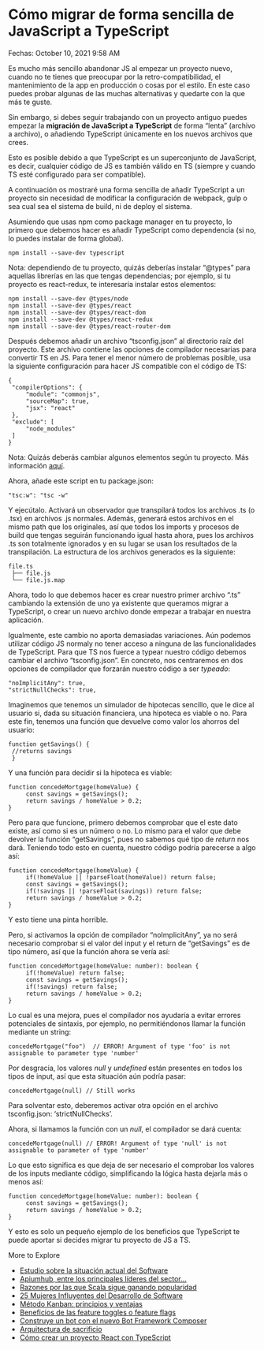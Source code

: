 # Cómo migrar de forma sencilla de JavaScript a TypeScript

Fechas: October 10, 2021 9:58 AM

Es mucho más sencillo abandonar JS al empezar un proyecto nuevo, cuando no te tienes que preocupar por la retro-compatibilidad, el mantenimiento de la app en producción o cosas por el estilo. En este caso puedes probar algunas de las muchas alternativas y quedarte con la que más te guste.

Sin embargo, si debes seguir trabajando con un proyecto antiguo puedes empezar la **migración de JavaScript a TypeScript** de forma “lenta” (archivo a archivo), o añadiendo TypeScript únicamente en los nuevos archivos que crees.

Esto es posible debido a que TypeScript es un superconjunto de JavaScript, es decir, cualquier código de JS es también válido en TS (siempre y cuando TS esté configurado para ser compatible).

A continuación os mostraré una forma sencilla de añadir TypeScript a un proyecto sin necesidad de modificar la configuración de webpack, gulp o sea cual sea el sistema de build, ni de deploy el sistema.

Asumiendo que usas npm como package manager en tu proyecto, lo primero que debemos hacer es añadir TypeScript como dependencia (si no, lo puedes instalar de forma global).

```
npm install --save-dev typescript
```

Nota: dependiendo de tu proyecto, quizás deberías instalar “@types” para aquellas librerías en las que tengas dependencias; por ejemplo, si tu proyecto es react-redux, te interesaría instalar estos elementos:

```tsx
npm install --save-dev @types/node
npm install --save-dev @types/react
npm install --save-dev @types/react-dom
npm install --save-dev @types/react-redux
npm install --save-dev @types/react-router-dom
```

Después debemos añadir un archivo “tsconfig.json” al directorio raíz del proyecto. Este archivo contiene las opciones de compilador necesarias para convertir TS en JS. Para tener el menor número de problemas posible, usa la siguiente configuración para hacer JS compatible con el código de TS:

```
{
 "compilerOptions": {
     "module": "commonjs",
     "sourceMap": true,
     "jsx": "react"
 },
 "exclude": [
     "node_modules"
 ]
}
```

Nota: Quizás deberás cambiar algunos elementos según tu proyecto. Más información [aquí](https://www.typescriptlang.org/docs/handbook/tsconfig-json.html).

Ahora, añade este script en tu package.json:

```
"tsc:w": "tsc -w"
```

Y ejecútalo. Activará un observador que transpilará todos los archivos .ts (o .tsx) en archivos .js normales. Además, generará estos archivos en el mismo path que los originales, así que todos los imports y procesos de build que tengas seguirán funcionando igual hasta ahora, pues los archivos .ts son totalmente ignorados y en su lugar se usan los resultados de la transpilación. La estructura de los archivos generados es la siguiente:

```
file.ts
 ├── file.js
 └── file.js.map
```

Ahora, todo lo que debemos hacer es crear nuestro primer archivo “.ts” cambiando la extensión de uno ya existente que queramos migrar a TypeScript, o crear un nuevo archivo donde empezar a trabajar en nuestra aplicación.

Igualmente, este cambio no aporta demasiadas variaciones. Aún podemos utilizar código JS normaly no tener acceso a ninguna de las funcionalidades de TypeScript. Para que TS nos fuerce a typear nuestro código debemos cambiar el archivo “tsconfig.json”. En concreto, nos centraremos en dos opciones de compilador que forzarán nuestro código a ser *typeado*:

```
"noImplicitAny": true,
"strictNullChecks": true,
```

Imaginemos que tenemos un simulador de hipotecas sencillo, que le dice al usuario si, dada su situación financiera, una hipoteca es viable o no. Para este fin, tenemos una función que devuelve como valor los ahorros del usuario:

```
function getSavings() {
 //returns savings
 }
```

Y una función para decidir si la hipoteca es viable:

```tsx
function concedeMortgage(homeValue) {
     const savings = getSavings();
     return savings / homeValue > 0.2;
}
```

Pero para que funcione, primero debemos comprobar que el este dato existe, así como si es un número o no. Lo mismo para el valor que debe devolver la función “getSavings”, pues no sabemos qué tipo de *return* nos dará. Teniendo todo esto en cuenta, nuestro código podría parecerse a algo así:

```tsx
function concedeMortgage(homeValue) {
     if(!homeValue || !parseFloat(homeValue)) return false;
     const savings = getSavings();
     if(!savings || !parseFloat(savings)) return false;
     return savings / homeValue > 0.2;
}
```

Y esto tiene una pinta horrible.

Pero, si activamos la opción de compilador “noImplicitAny”, ya no será necesario comprobar si el valor del input y el return de “getSavings” es de tipo número, así que la función ahora se vería así:

```tsx
function concedeMortgage(homeValue: number): boolean {
     if(!homeValue) return false;
     const savings = getSavings();
     if(!savings) return false;
     return savings / homeValue > 0.2;
}
```

Lo cual es una mejora, pues el compilador nos ayudaría a evitar errores potenciales de sintaxis, por ejemplo, no permitiéndonos llamar la función mediante un string:

```
concedeMortgage("foo")  // ERROR! Argument of type 'foo' is not assignable to parameter type 'number'

```

Por desgracia, los valores *null* y *undefined* están presentes en todos los tipos de input, así que esta situación aún podría pasar:

```
concedeMortgage(null) // Still works
```

Para solventar esto, deberemos activar otra opción en el archivo tsconfig.json: ‘strictNullChecks’.

Ahora, si llamamos la función con un *null*, el compilador se dará cuenta:

```
concedeMortgage(null) // ERROR! Argument of type 'null' is not assignable to parameter of type 'number'
```

Lo que esto significa es que deja de ser necesario el comprobar los valores de los inputs mediante código, simplificando la lógica hasta dejarla más o menos así:

```
function concedeMortgage(homeValue: number): boolean {
     const savings = getSavings();
     return savings / homeValue > 0.2;
}
```

Y esto es solo un pequeño ejemplo de los beneficios que TypeScript te puede aportar si decides migrar tu proyecto de JS a TS.

More to Explore

- [Estudio sobre la situación actual del Software](https://apiumhub.com/es/tech-blog-barcelona/situacion-actual-del-software/)
- [Apiumhub, entre los principales líderes del sector…](https://apiumhub.com/es/tech-blog-barcelona/apiumhub-entre-los-principales-lideres-del-sector-it-en-el-evento-code-europe/)
- [Razones por las que Scala sigue ganando popularidad](https://apiumhub.com/es/tech-blog-barcelona/lenguaje-scala/)
- [25 Mujeres Influyentes del Desarrollo de Software](https://apiumhub.com/es/tech-blog-barcelona/25-mujeres-influyentes-desarrollo-software/)
- [Método Kanban: principios y ventajas](https://apiumhub.com/es/tech-blog-barcelona/metodo-kanban-ventajas/)
- [Beneficios de las feature toggles o feature flags](https://apiumhub.com/es/tech-blog-barcelona/beneficios-feature-toggles-feature-flags/)
- [Construye un bot con el nuevo Bot Framework Composer](https://apiumhub.com/es/tech-blog-barcelona/construye-un-bot-con-el-nuevo-bot-framework-composer/)
- [Arquitectura de sacrificio](https://apiumhub.com/es/tech-blog-barcelona/arquitectura-de-sacrificio/)
- [Cómo crear un proyecto React con TypeScript](https://apiumhub.com/es/tech-blog-barcelona/como-crear-proyecto-react-typescript/)